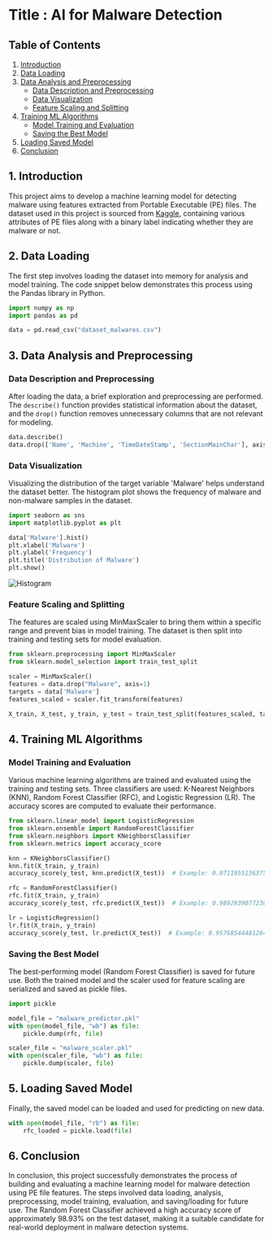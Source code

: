 
# Title : AI for Malware Detection 

## Table of Contents

1. [Introduction](#introduction)
2. [Data Loading](#data-loading)
3. [Data Analysis and Preprocessing](#data-analysis-and-preprocessing)
   - [Data Description and Preprocessing](#data-description-and-preprocessing)
   - [Data Visualization](#data-visualization)
   - [Feature Scaling and Splitting](#feature-scaling-and-splitting)
4. [Training ML Algorithms](#training-ml-algorithms)
   - [Model Training and Evaluation](#model-training-and-evaluation)
   - [Saving the Best Model](#saving-the-best-model)
5. [Loading Saved Model](#loading-saved-model)
6. [Conclusion](#conclusion)

## 1. Introduction <a name="introduction"></a>

This project aims to develop a machine learning model for detecting malware using features extracted from Portable Executable (PE) files. The dataset used in this project is sourced from [Kaggle](https://www.kaggle.com/datasets/amauricio/pe-files-malwares), containing various attributes of PE files along with a binary label indicating whether they are malware or not.

## 2. Data Loading <a name="data-loading"></a>

The first step involves loading the dataset into memory for analysis and model training. The code snippet below demonstrates this process using the Pandas library in Python.

```python
import numpy as np
import pandas as pd

data = pd.read_csv("dataset_malwares.csv")
```

## 3. Data Analysis and Preprocessing <a name="data-analysis-and-preprocessing"></a>

### Data Description and Preprocessing <a name="data-description-and-preprocessing"></a>

After loading the data, a brief exploration and preprocessing are performed. The `describe()` function provides statistical information about the dataset, and the `drop()` function removes unnecessary columns that are not relevant for modeling.

```python
data.describe()
data.drop(['Name', 'Machine', 'TimeDateStamp', 'SectionMainChar'], axis=1, inplace=True)
```

### Data Visualization <a name="data-visualization"></a>

Visualizing the distribution of the target variable 'Malware' helps understand the dataset better. The histogram plot shows the frequency of malware and non-malware samples in the dataset.

```python
import seaborn as sns
import matplotlib.pyplot as plt

data['Malware'].hist()
plt.xlabel('Malware')
plt.ylabel('Frequency')
plt.title('Distribution of Malware')
plt.show()
```

![Histogram](https://github.com/ijlal321/Integrating-Cyber-Security-With-AI/assets/103317626/9608328e-d988-4179-a3fc-55357ff01bc7)


### Feature Scaling and Splitting <a name="feature-scaling-and-splitting"></a>

The features are scaled using MinMaxScaler to bring them within a specific range and prevent bias in model training. The dataset is then split into training and testing sets for model evaluation.

```python
from sklearn.preprocessing import MinMaxScaler
from sklearn.model_selection import train_test_split

scaler = MinMaxScaler()
features = data.drop("Malware", axis=1)
targets = data['Malware']
features_scaled = scaler.fit_transform(features)

X_train, X_test, y_train, y_test = train_test_split(features_scaled, targets, test_size=0.2, stratify=targets)
```

## 4. Training ML Algorithms <a name="training-ml-algorithms"></a>

### Model Training and Evaluation <a name="model-training-and-evaluation"></a>

Various machine learning algorithms are trained and evaluated using the training and testing sets. Three classifiers are used: K-Nearest Neighbors (KNN), Random Forest Classifier (RFC), and Logistic Regression (LR). The accuracy scores are computed to evaluate their performance.

```python
from sklearn.linear_model import LogisticRegression
from sklearn.ensemble import RandomForestClassifier
from sklearn.neighbors import KNeighborsClassifier
from sklearn.metrics import accuracy_score

knn = KNeighborsClassifier()
knn.fit(X_train, y_train)
accuracy_score(y_test, knn.predict(X_test))  # Example: 0.9711955136375223

rfc = RandomForestClassifier()
rfc.fit(X_train, y_train)
accuracy_score(y_test, rfc.predict(X_test))  # Example: 0.9892939077236809

lr = LogisticRegression()
lr.fit(X_train, y_train)
accuracy_score(y_test, lr.predict(X_test))  # Example: 0.9576854448126434
```

### Saving the Best Model <a name="saving-the-best-model"></a>

The best-performing model (Random Forest Classifier) is saved for future use. Both the trained model and the scaler used for feature scaling are serialized and saved as pickle files.

```python
import pickle

model_file = "malware_predictor.pkl"
with open(model_file, "wb") as file:
    pickle.dump(rfc, file)

scaler_file = "malware_scaler.pkl"
with open(scaler_file, "wb") as file:
    pickle.dump(scaler, file)
```

## 5. Loading Saved Model <a name="loading-saved-model"></a>

Finally, the saved model can be loaded and used for predicting on new data.

```python
with open(model_file, "rb") as file:
    rfc_loaded = pickle.load(file)
```

## 6. Conclusion <a name="conclusion"></a>

In conclusion, this project successfully demonstrates the process of building and evaluating a machine learning model for malware detection using PE file features. The steps involved data loading, analysis, preprocessing, model training, evaluation, and saving/loading for future use. The Random Forest Classifier achieved a high accuracy score of approximately 98.93% on the test dataset, making it a suitable candidate for real-world deployment in malware detection systems.

